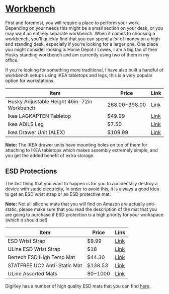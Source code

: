 # [Workbench](./workbench)

First and foremost, you will require a place to perform your work. Depending on your needs this might be a small section on your desk, or you may want an entirely separate workbench. When it comes to choosing a workbench, you'll quickly find that you can spend a _lot_ of money on a high end standing desk, especially if you're looking for a larger one. One place you might consider looking is Home Depot / Lowes, I am a big fan of their Husky standing workbench and am currently using two of them in my office. 

If you're looking for something more traditional, I have also built a handful of workbench setups using IKEA tabletops and legs, this is a very popular option for workstations.

| Item | Price | Link | 
| ---- | ---- | ---- | 
| Husky Adjustable Height 46in-72in Workbench | $268.00-$398.00 | [Link](https://www.homedepot.com/p/Husky-46-in-Adjustable-Height-Work-Table-with-2-Drawers-in-White-HOLT4602BJ2/312063246) | 
| Ikea LAGKAPTEN Tabletop | $49.99 | [Link](https://www.ikea.com/us/en/p/lagkapten-tabletop-black-brown-00487015) | 
| Ikea ADILS Leg | $7.50 | [Link](https://www.ikea.com/us/en/p/adils-leg-black-70217973/) | 
| Ikea Drawer Unit (ALEX) | $109.99 | [Link](https://www.ikea.com/us/en/p/alex-drawer-unit-black-brown-60473548/) | 

**Note:** The IKEA drawer units have mounting holes on top of them for attaching to IKEA tabletops which makes assembly extremely simple, and you get the added benefit of extra storage. 

## ESD Protections

The last thing that you want to happen is for you to accidentally destroy a device with static electricity, In order to avoid this, it is always a good idea to get an ESD wrist strap or an ESD protective mat. 

**Note:** Not all silicone mats that you will find on Amazon are actually anti-static, please make sure that you read the description of the mat that you are going to purchase if ESD protection is a high priority for your workspace (which it should be!)

| Item | Price | Link | 
| ---- | ---- | ---- | 
| ESD Wrist Strap | $9.99 | [Link](https://www.amazon.com/Wristband-Bracelet-Grounding-Alligator-Extendable/dp/B08CXQN86W) | 
| ULine ESD Wrist Strap | $18 | [Link](https://www.uline.com/BL_7401/Personal-Grounder-Wrist-Straps?pricode=WF412&AdKeyword=esd%20wrist%20strap&AdMatchtype=e&gclid=Cj0KCQjwsp6pBhCfARIsAD3GZuZYNL2sz4obdahz6QwO6rgeXwXduiviKJO3NHRiewp1jTRAPFhqCKQaAklfEALw_wcB) |
| Bertech ESD High Temp Mat | $44.30 | [Link](https://www.amazon.com/Bertech-Temperature-Rubber-Wrist-Grounding/dp/B01MDO2BGP) | 
| STATFREE UC2 Anti-Static Mat | $138.53 | [Link](https://www.digikey.com/en/products/detail/desco/66322/5822302)
| ULine Assorted Mats | $80-$1000 | [Link](https://www.uline.com/BL_7403/Anti-Static-Table-Mats) | 

DigiKey has a number of high quality ESD mats that you can find [here](https://www.digikey.com/en/products/filter/static-control-esd-clean-room-products/606?utm_adgroup=Static%20Control%20Mats).

